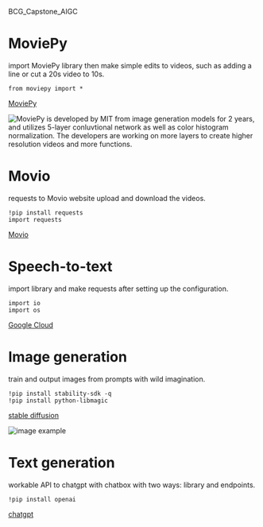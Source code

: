 BCG_Capstone_AIGC


# MoviePy 
import MoviePy library then make simple edits to videos, such as adding a line or cut a 20s video to 10s.

```
from moviepy import *
```
[MoviePy](https://zulko.github.io/moviepy/)

![MoviePy is developed by MIT from image generation models for 2 years, and utilizes 5-layer conluvtional network as well as color histogram normalization. The developers are working on more layers to create higher resolution videos and more functions.](https://user-images.githubusercontent.com/99071588/237564636-4536fccd-f155-4456-b48e-e281026d4cf7.png)

# Movio 
requests to Movio website upload and download the videos.

```
!pip install requests
import requests
```
[Movio](https://www.heygen.com/?from=moviola)

# Speech-to-text
import library and make requests after setting up the configuration.

```
import io
import os
```
[Google Cloud](https://cloud.google.com/?hl=zh-cn)

# Image generation
train and output images from prompts with wild imagination. 

```
!pip install stability-sdk -q
!pip install python-libmagic
```
[stable diffusion](https://stablediffusionweb.com/)



![image example](https://user-images.githubusercontent.com/99071588/236778233-8e8a697f-b95f-4a8a-b880-4afc179e92c0.png)



# Text generation
workable API to chatgpt with chatbox with two ways: library and endpoints.

```
!pip install openai
```
[chatgpt](https://openai.com/blog/chatgpt)
